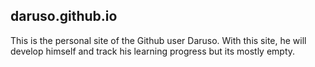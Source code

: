 ## daruso.github.io
This is the personal site of the Github user Daruso.
With this site, he will develop himself and track his learning progress but its mostly empty.
